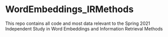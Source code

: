 # WordEmbeddings_IRMethods
This repo contains all code and most data relevant to the Spring 2021 Independent Study in Word Embeddings and Information Retrieval Methods
